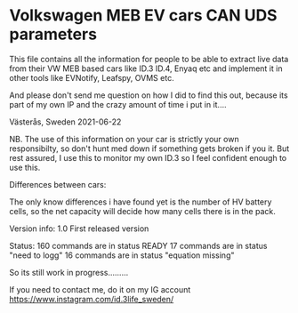 # Volkswagen MEB EV cars CAN UDS parameters

This file contains all the information for people to be able to extract live data from their VW MEB based cars like ID.3 ID.4, Enyaq etc and implement it in other tools like EVNotify, Leafspy, OVMS etc.

And please don't send me question on how I did to find this out, because its part of my own IP and the crazy amount of time i put in it....

Västerås, Sweden 2021-06-22

NB. The use of this information on your car is strictly your own responsibilty, so don't hunt med down if something gets broken if you it. But rest assured, I use this to monitor my own ID.3 so I feel confident enough to use this.

Differences between cars:

The only know differences i have found yet is the number of HV battery cells, so the net capacity will decide how many cells there is in the pack.


Version info:
1.0 First released version


Status:
160 commands are in status READY
17 commands are in status "need to logg"
16 commands are in status "equation missing"

So its still work in progress.........

If you need to contact me, do it on my IG account https://www.instagram.com/id.3life_sweden/
